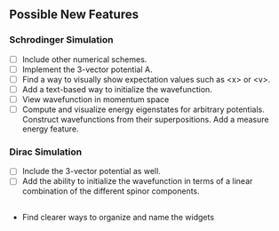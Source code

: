 
## Possible New Features

### Schrodinger Simulation
 - [ ] Include other numerical schemes.
 - [ ] Implement the 3-vector potential A.
 - [ ] Find a way to visually show expectation values such as \<x\> or \<v\>.
 - [ ] Add a text-based way to initialize the wavefunction.
 - [ ] View wavefunction in momentum space
 - [ ] Compute and visualize energy eigenstates for arbitrary potentials. Construct wavefunctions from their superpositions. Add a measure energy feature.

### Dirac Simulation
 - [ ] Include the 3-vector potential as well.
 - [ ] Add the ability to initialize the wavefunction in terms of a linear combination of the different spinor components. 

##
- Find clearer ways to organize and name the widgets
